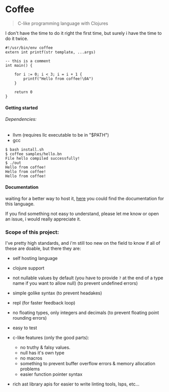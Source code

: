 # Coffee
> C-like programming language with Clojures

I don't have the time to do it right the first time, but surely i have the
time to do it twice.

```
#!/usr/bin/env coffee
extern int printf(str template, ...args)

-- this is a comment
int main() {

    for i := 0; i < 3; i = i + 1 {
        printf("Hello from coffee!\0A")
    }

    return 0
}
```

#### Getting started
###### Dependencies:
 - llvm (requires llc executable to be in "$PATH")
 - gcc

```shell
$ bash install.sh
$ coffee samples/hello.bn
File hello compiled successfully!
$ ./out
Hello from coffee!
Hello from coffee!
Hello from coffee!
```


#### Documentation
waiting for a better way to host it, [here](./docs) you could find the documentation
for this language.

If you find something not easy to understand, please let me know or open an issue,
i would really appreciate it.


### Scope of this project:
I've pretty high standards, and i'm still too new on the field to know if all
of these are doable, but there they are:

- self hosting language

- clojure support

- not nullable values by default (you have to provide `?` at the end of a type name if you want to allow null) (to prevent undefined errors)

- simple golike syntax (to prevent headakes)

- repl (for faster feedback loop)

- no floating types, only integers and decimals (to prevent floating point rounding errors)

- easy to test

- c-like features (only the good parts):
    * no truthy & falsy values.
    * null has it's own type
    * no macros
    * something to prevent buffer overflow errors & memory allocation problems
    * easier function pointer syntax

- rich ast library apis for easier to write linting tools, lsps, etc...

